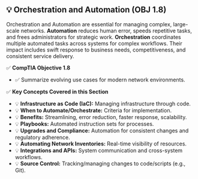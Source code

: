## 💡 Orchestration and Automation (OBJ 1.8)

Orchestration and Automation are essential for managing complex, large-scale networks. **Automation** reduces human error, speeds repetitive tasks, and frees administrators for strategic work. **Orchestration** coordinates multiple automated tasks across systems for complex workflows. Their impact includes swift response to business needs, competitiveness, and consistent service delivery.

✅ **CompTIA Objective 1.8**
- ✅ Summarize evolving use cases for modern network environments.

✅ **Key Concepts Covered in this Section**
- 💡 **Infrastructure as Code (IaC):** Managing infrastructure through code.
- 💡 **When to Automate/Orchestrate:** Criteria for implementation.
- 💡 **Benefits:** Streamlining, error reduction, faster response, scalability.
- 💡 **Playbooks:** Automated instruction sets for processes.
- 💡 **Upgrades and Compliance:** Automation for consistent changes and regulatory adherence.
- 💡 **Automating Network Inventories:** Real-time visibility of resources.
- 💡 **Integrations and APIs:** System communication and cross-system workflows.
- 💡 **Source Control:** Tracking/managing changes to code/scripts (e.g., Git).